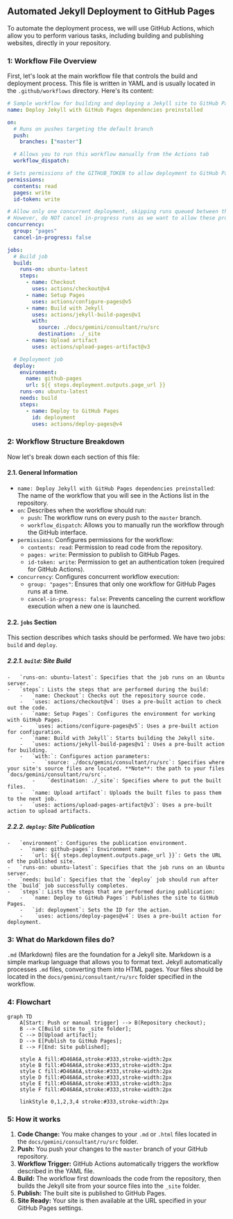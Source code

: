 ## Automated Jekyll Deployment to GitHub Pages

To automate the deployment process, we will use GitHub Actions, which allow you to perform various tasks, including building and publishing websites, directly in your repository.

### 1: Workflow File Overview
First, let's look at the main workflow file that controls the build and deployment process. This file is written in YAML and is usually located in the `.github/workflows` directory. Here's its content:

```yaml
# Sample workflow for building and deploying a Jekyll site to GitHub Pages
name: Deploy Jekyll with GitHub Pages dependencies preinstalled

on:
  # Runs on pushes targeting the default branch
  push:
    branches: ["master"]

  # Allows you to run this workflow manually from the Actions tab
  workflow_dispatch:

# Sets permissions of the GITHUB_TOKEN to allow deployment to GitHub Pages
permissions:
  contents: read
  pages: write
  id-token: write

# Allow only one concurrent deployment, skipping runs queued between the run in-progress and latest queued.
# However, do NOT cancel in-progress runs as we want to allow these production deployments to complete.
concurrency:
  group: "pages"
  cancel-in-progress: false

jobs:
  # Build job
  build:
    runs-on: ubuntu-latest
    steps:
      - name: Checkout
        uses: actions/checkout@v4
      - name: Setup Pages
        uses: actions/configure-pages@v5
      - name: Build with Jekyll
        uses: actions/jekyll-build-pages@v1
        with:
          source: ./docs/gemini/consultant/ru/src
          destination: ./_site
      - name: Upload artifact
        uses: actions/upload-pages-artifact@v3

  # Deployment job
  deploy:
    environment:
      name: github-pages
      url: ${{ steps.deployment.outputs.page_url }}
    runs-on: ubuntu-latest
    needs: build
    steps:
      - name: Deploy to GitHub Pages
        id: deployment
        uses: actions/deploy-pages@v4
```

### 2: Workflow Structure Breakdown
Now let's break down each section of this file:

#### 2.1. General Information

-   `name: Deploy Jekyll with GitHub Pages dependencies preinstalled`: The name of the workflow that you will see in the Actions list in the repository.
-   `on`: Describes when the workflow should run:
    -   `push`: The workflow runs on every push to the `master` branch.
    -   `workflow_dispatch`: Allows you to manually run the workflow through the GitHub interface.
-   `permissions`: Configures permissions for the workflow:
    -   `contents: read`: Permission to read code from the repository.
    -   `pages: write`: Permission to publish to GitHub Pages.
    -   `id-token: write`: Permission to get an authentication token (required for GitHub Actions).
-   `concurrency`: Configures concurrent workflow execution:
    -   `group: "pages"`: Ensures that only one workflow for GitHub Pages runs at a time.
    -   `cancel-in-progress: false`: Prevents canceling the current workflow execution when a new one is launched.

#### 2.2. `jobs` Section
This section describes which tasks should be performed. We have two jobs: `build` and `deploy`.

##### 2.2.1. `build`: Site Build
    -   `runs-on: ubuntu-latest`: Specifies that the job runs on an Ubuntu server.
    -   `steps`: Lists the steps that are performed during the build:
        -   `name: Checkout`: Checks out the repository source code.
        -   `uses: actions/checkout@v4`: Uses a pre-built action to check out the code.
        -   `name: Setup Pages`: Configures the environment for working with GitHub Pages.
        -    `uses: actions/configure-pages@v5`: Uses a pre-built action for configuration.
        -   `name: Build with Jekyll`: Starts building the Jekyll site.
        -   `uses: actions/jekyll-build-pages@v1`: Uses a pre-built action for building.
        -   `with:`: Configures action parameters:
            -   `source: ./docs/gemini/consultant/ru/src`: Specifies where your site's source files are located. **Note**: the path to your files `docs/gemini/consultant/ru/src`.
            -    `destination: ./_site`: Specifies where to put the built files.
        -   `name: Upload artifact`: Uploads the built files to pass them to the next job.
        -   `uses: actions/upload-pages-artifact@v3`: Uses a pre-built action to upload artifacts.
    
##### 2.2.2. `deploy`: Site Publication
    -   `environment`: Configures the publication environment.
        -  `name: github-pages`: Environment name.
        -   `url: ${{ steps.deployment.outputs.page_url }}`: Gets the URL of the published site.
    -   `runs-on: ubuntu-latest`: Specifies that the job runs on an Ubuntu server.
    -   `needs: build`: Specifies that the `deploy` job should run after the `build` job successfully completes.
    -   `steps`: Lists the steps that are performed during publication:
        -   `name: Deploy to GitHub Pages`: Publishes the site to GitHub Pages.
        -   `id: deployment`: Sets the ID for the action.
        -    `uses: actions/deploy-pages@v4`: Uses a pre-built action for deployment.

### 3: What do Markdown files do?

`.md` (Markdown) files are the foundation for a Jekyll site. Markdown is a simple markup language that allows you to format text.
Jekyll automatically processes `.md` files, converting them into HTML pages. Your files should be located in the `docs/gemini/consultant/ru/src` folder specified in the workflow.

### 4: Flowchart


```mermaid
graph TD
    A[Start: Push or manual trigger] --> B(Repository checkout);
    B --> C[Build site to _site folder];
    C --> D[Upload artifact];
    D --> E[Publish to GitHub Pages];
    E --> F[End: Site published];
    
    style A fill:#D46A6A,stroke:#333,stroke-width:2px
    style B fill:#D46A6A,stroke:#333,stroke-width:2px
    style C fill:#D46A6A,stroke:#333,stroke-width:2px
    style D fill:#D46A6A,stroke:#333,stroke-width:2px
    style E fill:#D46A6A,stroke:#333,stroke-width:2px
    style F fill:#D46A6A,stroke:#333,stroke-width:2px
    
    linkStyle 0,1,2,3,4 stroke:#333,stroke-width:2px
```

### 5: How it works
1.  **Code Change:** You make changes to your `.md` or `.html` files located in the `docs/gemini/consultant/ru/src` folder.
2.  **Push:** You push your changes to the `master` branch of your GitHub repository.
3.  **Workflow Trigger:** GitHub Actions automatically triggers the workflow described in the YAML file.
4.  **Build:** The workflow first downloads the code from the repository, then builds the Jekyll site from your source files into the `_site` folder.
5.  **Publish:** The built site is published to GitHub Pages.
6.  **Site Ready:** Your site is then available at the URL specified in your GitHub Pages settings.

